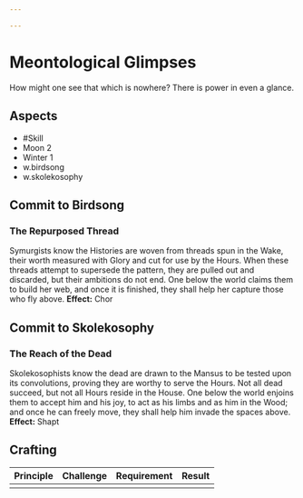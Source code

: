 ```yaml
---

---
```

# Meontological Glimpses
How might one see that which is nowhere? There is power in even a glance.
## Aspects
- #Skill
- Moon 2
- Winter 1
- w.birdsong
- w.skolekosophy
## Commit to Birdsong
### The Repurposed Thread
Symurgists know the Histories are woven from threads spun in the Wake, their worth measured with Glory and cut for use by the Hours. When these threads attempt to supersede the pattern, they are pulled out and discarded, but their ambitions do not end. One below the world claims them to build her web, and once it is finished, they shall help her capture those who fly above.
**Effect:** Chor
## Commit to Skolekosophy
### The Reach of the Dead
Skolekosophists know the dead are drawn to the Mansus to be tested upon its convolutions, proving they are worthy to serve the Hours. Not all dead succeed, but not all Hours reside in the House. One below the world enjoins them to accept him and his joy, to act as his limbs and as him in the Wood; and once he can freely move, they shall help him invade the spaces above.
**Effect:** Shapt

## Crafting
| Principle | Challenge | Requirement | Result |
| --------- | --------- | ----------- | ------ |
|           |           |             |        |
